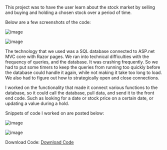 This project was to have the user learn about the stock market by selling and buying and holding a chosen stock over a period of time.

Below are a few screenshots of the code:

![image](https://user-images.githubusercontent.com/44275960/185009948-0182cc52-a67f-40d9-9625-978001666845.png)

![image](https://user-images.githubusercontent.com/44275960/185009980-48e64874-eea4-4519-919a-df033510e9f0.png)

The technology that we used was a SQL database connected to ASP.net MVC core with Razor pages. We ran into technical difficulties with the frequency of queries, and the database. It was crashing frequently. So we had to put some timers to keep the queries from running too quickly before the database could handle it again, while not making it take too long to load. We also had to figure out how to strategically open and close connections.

I worked on the functionality that made it connect various functions to the database, so it could call the database, pull data, and send it to the front end code. Such as looking for a date or stock price on a certain date, or updating a value during a hold.

Snippets of code I worked on are posted below:

![image](https://user-images.githubusercontent.com/44275960/185010493-b3ab9a2b-9722-46ec-b85a-8b4b06aaa004.png)

![image](https://user-images.githubusercontent.com/44275960/185010541-e2a13a6a-49dc-423a-8372-78d6040ddb25.png)

Download Code: [Download Code](https://github.com/KeanuHansen/BradRock-s/)
